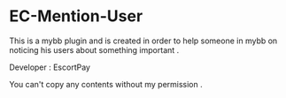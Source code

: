 # EC-Mention-User
This is a mybb plugin and is created in order to help someone in mybb on noticing his users about something important . 

Developer : EscortPay

You can't copy any contents without my permission .
